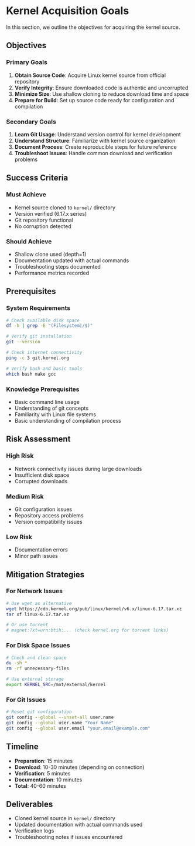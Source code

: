 # Kernel Acquisition Goals

In this section, we outline the objectives for acquiring the kernel source.

## Objectives

### Primary Goals

1. **Obtain Source Code**: Acquire Linux kernel source from official repository
2. **Verify Integrity**: Ensure downloaded code is authentic and uncorrupted
3. **Minimize Size**: Use shallow cloning to reduce download time and space
4. **Prepare for Build**: Set up source code ready for configuration and compilation

### Secondary Goals

1. **Learn Git Usage**: Understand version control for kernel development
2. **Understand Structure**: Familiarize with kernel source organization
3. **Document Process**: Create reproducible steps for future reference
4. **Troubleshoot Issues**: Handle common download and verification problems

## Success Criteria

### Must Achieve

- Kernel source cloned to `kernel/` directory
- Version verified (6.17.x series)
- Git repository functional
- No corruption detected

### Should Achieve

- Shallow clone used (depth=1)
- Documentation updated with actual commands
- Troubleshooting steps documented
- Performance metrics recorded

## Prerequisites

### System Requirements

```bash
# Check available disk space
df -h | grep -E "(Filesystem|/$)"

# Verify git installation
git --version

# Check internet connectivity
ping -c 3 git.kernel.org

# Verify bash and basic tools
which bash make gcc
```

### Knowledge Prerequisites

- Basic command line usage
- Understanding of git concepts
- Familiarity with Linux file systems
- Basic understanding of compilation process

## Risk Assessment

### High Risk

- Network connectivity issues during large downloads
- Insufficient disk space
- Corrupted downloads

### Medium Risk

- Git configuration issues
- Repository access problems
- Version compatibility issues

### Low Risk

- Documentation errors
- Minor path issues

## Mitigation Strategies

### For Network Issues

```bash
# Use wget as alternative
wget https://cdn.kernel.org/pub/linux/kernel/v6.x/linux-6.17.tar.xz
tar xf linux-6.17.tar.xz

# Or use torrent
# magnet:?xt=urn:btih:... (check kernel.org for torrent links)
```

### For Disk Space Issues

```bash
# Check and clean space
du -sh *
rm -rf unnecessary-files

# Use external storage
export KERNEL_SRC=/mnt/external/kernel
```

### For Git Issues

```bash
# Reset git configuration
git config --global --unset-all user.name
git config --global user.name "Your Name"
git config --global user.email "your.email@example.com"
```

## Timeline

- **Preparation**: 15 minutes
- **Download**: 10-30 minutes (depending on connection)
- **Verification**: 5 minutes
- **Documentation**: 10 minutes
- **Total**: 40-60 minutes

## Deliverables

- Cloned kernel source in `kernel/` directory
- Updated documentation with actual commands used
- Verification logs
- Troubleshooting notes if issues encountered
